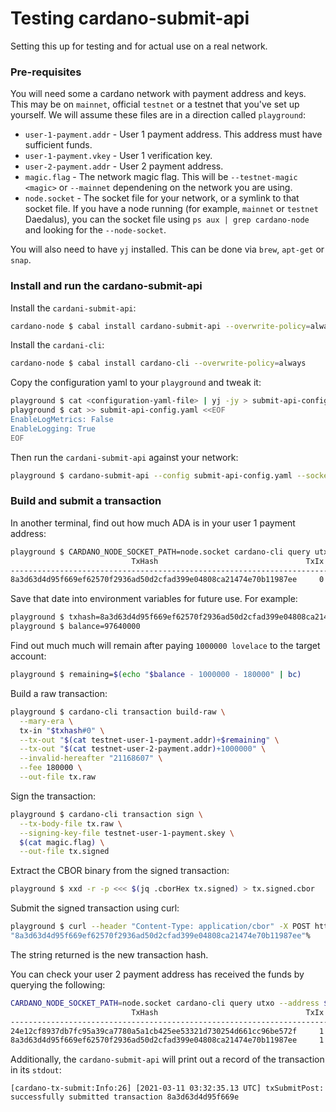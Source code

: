 # Testing cardano-submit-api

Setting this up for testing and for actual use on a real network.


### Pre-requisites

You will need some a cardano network with payment address and keys.  This may be on `mainnet`, official `testnet`
or a testnet that you've set up yourself.  We will assume these files are in a direction called `playground`:

* `user-1-payment.addr` - User 1 payment address.  This address must have sufficient funds.
* `user-1-payment.vkey` - User 1 verification key.
* `user-2-payment.addr` - User 2 payment address.
* `magic.flag` - The network magic flag.  This will be `--testnet-magic <magic>` or `--mainnet`
  dependening on the network you are using.
* `node.socket` - The socket file for your network, or a symlink to that socket file.  If you
  have a node running (for example, `mainnet` or `testnet` Daedalus), you can the socket file
  using `ps aux | grep cardano-node` and looking for the `--node-socket`.

You will also need to have `yj` installed.  This can be done via `brew`, `apt-get` or `snap`.

### Install and run the cardano-submit-api

Install the `cardani-submit-api`:

```bash
cardano-node $ cabal install cardano-submit-api --overwrite-policy=always
```

Install the `cardani-cli`:

```bash
cardano-node $ cabal install cardano-cli --overwrite-policy=always
```

Copy the configuration yaml to your `playground` and tweak it:

```bash
playground $ cat <configuration-yaml-file> | yj -jy > submit-api-config.yaml
playground $ cat >> submit-api-config.yaml <<EOF
EnableLogMetrics: False
EnableLogging: True
EOF
```

Then run the `cardani-submit-api` against your network:

```bash
playground $ cardano-submit-api --config submit-api-config.yaml --socket-path node.socket --port 8090 $(cat magic.flag)
```

### Build and submit a transaction

In another terminal, find out how much ADA is in your user 1 payment address:

```bash
playground $ CARDANO_NODE_SOCKET_PATH=node.socket cardano-cli query utxo --address $(cat user-1-payment.addr)  --testnet-magic $(cat magic.flag)
                           TxHash                                 TxIx        Amount
--------------------------------------------------------------------------------------
8a3d63d4d95f669ef62570f2936ad50d2cfad399e04808ca21474e70b11987ee     0        97640000 lovelace
```

Save that date into environment variables for future use.  For example:

```bash
playground $ txhash=8a3d63d4d95f669ef62570f2936ad50d2cfad399e04808ca21474e70b11987ee
playground $ balance=97640000
```

Find out much much will remain after paying `1000000 lovelace` to the target account:

```bash
playground $ remaining=$(echo "$balance - 1000000 - 180000" | bc)
```

Build a raw transaction:

```bash
playground $ cardano-cli transaction build-raw \
  --mary-era \
  tx-in "$txhash#0" \
  --tx-out "$(cat testnet-user-1-payment.addr)+$remaining" \
  --tx-out "$(cat testnet-user-2-payment.addr)+1000000" \
  --invalid-hereafter "21168607" \
  --fee 180000 \
  --out-file tx.raw
```

Sign the transaction:

```bash
playground $ cardano-cli transaction sign \
  --tx-body-file tx.raw \
  --signing-key-file testnet-user-1-payment.skey \
  $(cat magic.flag) \
  --out-file tx.signed
```

Extract the CBOR binary from the signed transaction:

```bash
playground $ xxd -r -p <<< $(jq .cborHex tx.signed) > tx.signed.cbor
```

Submit the signed transaction using curl:

```bash
playground $ curl --header "Content-Type: application/cbor" -X POST http://localhost:8090/api/submit/tx --data-binary @tx.signed.cbor
"8a3d63d4d95f669ef62570f2936ad50d2cfad399e04808ca21474e70b11987ee"%
```

The string returned is the new transaction hash.

You can check your user 2 payment address has received the funds by querying the following:

```bash
CARDANO_NODE_SOCKET_PATH=node.socket cardano-cli query utxo --address $(cat testnet-user-2-payment.addr)  --testnet-magic $(cat magic.flag)
                           TxHash                                 TxIx        Amount
--------------------------------------------------------------------------------------
24e12cf8937db7fc95a39ca7780a5a1cb425ee53321d730254d661cc96be572f     1        1000000 lovelace
8a3d63d4d95f669ef62570f2936ad50d2cfad399e04808ca21474e70b11987ee     1        1000000 lovelace
```

Additionally, the `cardano-submit-api` will print out a record of the transaction in its `stdout`:

```
[cardano-tx-submit:Info:26] [2021-03-11 03:32:35.13 UTC] txSubmitPost: successfully submitted transaction 8a3d63d4d95f669e
```
